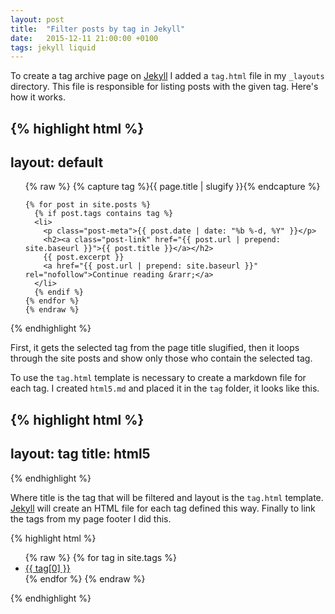 ```yaml
---
layout: post
title:  "Filter posts by tag in Jekyll"
date:   2015-12-11 21:00:00 +0100
tags: jekyll liquid
---
```

To create a tag archive page on [Jekyll][jekyll] I added a `tag.html` file in my `_layouts` directory. This file is responsible for listing posts with the given tag. Here&#39;s how it works.

<!--more-->

{% highlight html %}
---
layout: default
---
<div>

  <ul class="post-list">
    {% raw %}
    {% capture tag %}{{ page.title | slugify }}{% endcapture %}

    {% for post in site.posts %}
      {% if post.tags contains tag %}
      <li>
        <p class="post-meta">{{ post.date | date: "%b %-d, %Y" }}</p>
        <h2><a class="post-link" href="{{ post.url | prepend: site.baseurl }}">{{ post.title }}</a></h2>
        {{ post.excerpt }}
        <a href="{{ post.url | prepend: site.baseurl }}" rel="nofollow">Continue reading &rarr;</a>
      </li>
      {% endif %}
    {% endfor %}
    {% endraw %} 
  </ul>

</div>
{% endhighlight %}

First, it gets the selected tag from the page title slugified, then it loops through the site posts and show only those who contain the selected tag.

To use the `tag.html` template is necessary to create a markdown file for each tag. I created `html5.md` and placed it in the `tag` folder, it looks like this.

{% highlight html %}
---
layout: tag
title: html5
---
{% endhighlight %}

Where title is the tag that will be filtered and layout is the `tag.html` template.
[Jekyll][jekyll] will create an HTML file for each tag defined this way. Finally to link the tags from my page footer I did this.

{% highlight html %}
<ul class="site-tags">
  {% raw %}
  {% for tag in site.tags %}
    <li class="tag-link"><a href="{{ '/tag/' | append:tag[0] }}" rel="tag">{{ tag[0] }}</a></li>
  {% endfor %}
  {% endraw %} 
</ul>
{% endhighlight %}

[jekyll]: https://jekyllrb.com/

